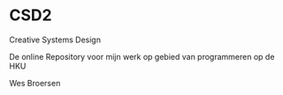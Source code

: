 # CSD2
Creative Systems Design

De online Repository voor mijn werk op gebied van programmeren op de HKU

Wes Broersen
